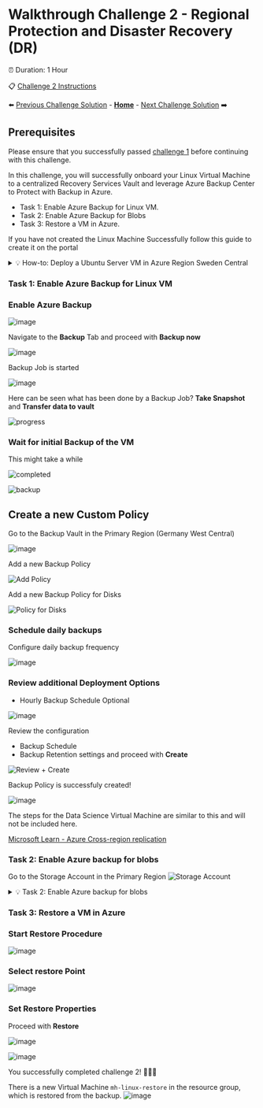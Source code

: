 # Walkthrough Challenge 2 - Regional Protection and Disaster Recovery (DR)

⏰ Duration: 1 Hour

📋  [Challenge 2 Instructions](../../challenges/02_challenge.md)

⬅️ [Previous Challenge Solution](../challenge-1/solution.md) - **[Home](../../Readme.md)** - [Next Challenge Solution](../challenge-3/solution.md) ➡️

## Prerequisites

Please ensure that you successfully passed [challenge 1](../../Readme.md#challenge-1) before continuing with this challenge.

In this challenge, you will successfully onboard your Linux Virtual Machine to a centralized Recovery Services Vault and leverage Azure Backup Center to Protect with Backup in Azure. 

* Task 1: Enable Azure Backup for Linux VM.
* Task 2: Enable Azure Backup for Blobs
* Task 3: Restore a VM in Azure.

If you have not created the Linux Machine Successfully follow this guide to create it on the portal

<details close>
<summary>💡 How-to: Deploy a Ubuntu Server VM in Azure Region Sweden Central</summary>
<br>

### Choose OS
![image](./img/006.png)
> **Note:** choose the source resource group

### Configure Details - Basics
![image](./img/007.png)
> **Note:** choose the source resource group

### Configure Details - Basics (option 2)
![image](./img/007a.png)

Please don't forget to put the VM into the public network and open up Port 3389 to connect to it (or alternatively use Azure Bastion to access it). 
### Enable RDP Port
![image](./img/008.png)

### Configure Details - Networking (option 2)
![image](./img/008a.png)

### Review deployed VM
![image](./img/009.png)
![image](./img/010.png)

</details>

### Task 1: Enable Azure Backup for Linux VM

### Enable Azure Backup
![image](./img/030.png)

Navigate to the **Backup** Tab and proceed with **Backup now**

![image](./img/040.png)

Backup Job is started

![image](./img/031.png)

Here can be seen what has been done by a Backup Job?
**Take Snapshot** and **Transfer data to vault**

![progress](./img/032.png)

### Wait for initial Backup of the VM

This might take a while

![completed](./img/033.png)

![backup](./img/034.png)

## Create a new Custom Policy

Go to the Backup Vault in the Primary Region (Germany West Central)

![image](./img/041.png)

Add a new Backup Policy

![Add Policy](./img/042.png)

Add a new Backup Policy for Disks

![Policy for Disks](./img/043.png)

### Schedule daily backups

Configure daily backup frequency

![image](./img/044.png)


### Review additional Deployment Options
-   Hourly Backup Schedule Optional

![image](./img/mh-ch2-screenshot-22.png)

Review the configuration 
* Backup Schedule
* Backup Retention settings
and proceed with **Create**

![Review + Create](./img/045.png)

Backup Policy is successfuly created!

![image](./img/043d.png)

The steps for the Data Science Virtual Machine are similar to this and will not be included here.

[Microsoft Learn - Azure Cross-region replication](https://learn.microsoft.com/en-us/azure/reliability/cross-region-replication-azure#cross-region-replication)

### Task 2: Enable Azure backup for blobs
Go to the Storage Account in the Primary Region
![Storage Account](./img/050.png)

<details close>
<summary>💡 Task 2: Enable Azure backup for blobs</summary>
<br>

<details close>

<summary>💡 How-to: Create a backup vault (if could not be create while the lab environment setup)</summary>
<br>

### Create a backup vault (not a recovery service vault)
![image](./img/mh-ch2-screenshot-71.png)

</details>


<details close>
<summary>💡 How-to: Create a container</summary>
<br>

![image](./img/019.png)
![image](./img/019a.png)
![image](./img/019b.png)
![image](./img/020.png)

</details>

To backup our storage account, we should assign the Backup Vault in Primary Region some access permissions.

### Enable system managed Identity for the backup vault and clipboard the MI object ID
Go to the Backup Vault in the Primary Region (Germany West Central) and navigate to the Identity Tab

![Identity Tab](./img/060.png)

Click **Azure role assignments**

![Enable system managed Identity](./img/060a.png)

### Assign the "Storage Backup Contributor" role to Backup vault managed identity
Go back to the Storage Account the Primary Region (Germany West Central). Navigate to **Access Control (IAM)** Tab and add a role assignment.

![image](./img/061.png)

Select Role

![Backup Contributor](./img/062.png)

Select Scope

![MI](./img/063.png)

Select Managed Identity of the Backup Vault

![Backup Vault MI](./img/064.png)

Review + Assign

![Review + Assign](./img/065.png)

### Enable Azure Backup for Blobs.

This will require to create a new backup policy:

![Create new policy](./img/051.png)
![Select Vault](./img/052.png)
![Create](./img/054.png)

![policy configured](./img/019c.png)

Backup Policy for storage successfully created!
![Create](./img/055.png)

</details>

### Task 3: Restore a VM in Azure

### Start Restore Procedure
![image](./img/035.png)

### Select restore Point
![image](./img/036.png)

### Set Restore Properties

Proceed with **Restore**

![image](./img/037.png)

![image](./img/039.png)

You successfully completed challenge 2! 🚀🚀🚀

There is a new Virtual Machine `mh-linux-restore` in the resource group, which is restored from the backup.
![image](./img/070.png)
